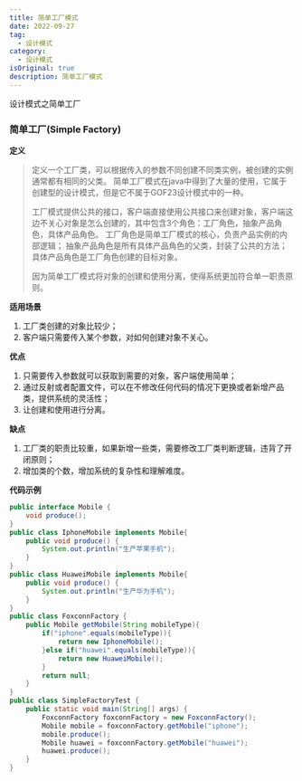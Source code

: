 ```yaml
---
title: 简单工厂模式
date: 2022-09-27
tag:
  - 设计模式
category:
  - 设计模式
isOriginal: true
description: 简单工厂模式
---
```


设计模式之简单工厂
<!-- more -->



### 简单工厂(Simple Factory)

**定义**

> 定义一个工厂类，可以根据传入的参数不同创建不同类实例，被创建的实例通常都有相同的父类。 简单工厂模式在java中得到了大量的使用，它属于创建型的设计模式，但是它不属于GOF23设计模式中的一种。
>
> 工厂模式提供公共的接口，客户端直接使用公共接口来创建对象，客户端这边不关心对象是怎么创建的，其中包含3个角色：工厂角色，抽象产品角色，具体产品角色。
> 工厂角色是简单工厂模式的核心，负责产品实例的内部逻辑；
> 抽象产品角色是所有具体产品角色的父类，封装了公共的方法；
> 具体产品角色是工厂角色创建的目标对象。
>
> 因为简单工厂模式将对象的创建和使用分离，使得系统更加符合单一职责原则。

**适用场景**

1. 工厂类创建的对象比较少；
2. 客户端只需要传入某个参数，对如何创建对象不关心。

**优点**

1. 只需要传入参数就可以获取到需要的对象，客户端使用简单；
2. 通过反射或者配置文件，可以在不修改任何代码的情况下更换或者新增产品类，提供系统的灵活性；
3. 让创建和使用进行分离。

**缺点**

1. 工厂类的职责比较重，如果新增一些类，需要修改工厂类判断逻辑，违背了开闭原则；
2. 增加类的个数，增加系统的复杂性和理解难度。

**代码示例**

```java
public interface Mobile {
    void produce();
}
public class IphoneMobile implements Mobile{
    public void produce() {
        System.out.println("生产苹果手机");
    }
}
public class HuaweiMobile implements Mobile{
    public void produce() {
        System.out.println("生产华为手机");
    }
}
public class FoxconnFactory {
    public Mobile getMobile(String mobileType){
        if("iphone".equals(mobileType)){
            return new IphoneMobile();
        }else if("huawei".equals(mobileType)){
            return new HuaweiMobile();
        }
        return null;
    }
}
public class SimpleFactoryTest {
    public static void main(String[] args) {
        FoxconnFactory foxconnFactory = new FoxconnFactory();
        Mobile mobile = foxconnFactory.getMobile("iphone");
        mobile.produce();
        Mobile huawei = foxconnFactory.getMobile("huawei");
        huawei.produce();
    }
}
```
